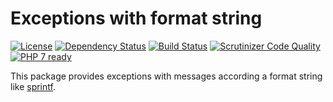 # Exceptions with format string

[![License](https://poser.pugx.org/setbased/exception/license)](https://packagist.org/packages/setbased/exception)
[![Dependency Status](https://www.versioneye.com/user/projects/571143d0fcd19a00518559f0/badge.svg?style=flat)](https://www.versioneye.com/user/projects/571143d0fcd19a00518559f0)
[![Build Status](https://travis-ci.org/SetBased/php-exception.svg?branch=master)](https://travis-ci.org/SetBased/php-exception)
[![Scrutinizer Code Quality](https://scrutinizer-ci.com/g/SetBased/php-exception/badges/quality-score.png?b=master)](https://scrutinizer-ci.com/g/SetBased/php-exception/?branch=master)
[![PHP 7 ready](http://php7ready.timesplinter.ch/SetBased/php-exception/badge.svg)](https://travis-ci.org/SetBased/php-exception)

This package provides exceptions with messages according a format string like 
[sprintf](http://php.net/manual/en/function.sprintf.php).
